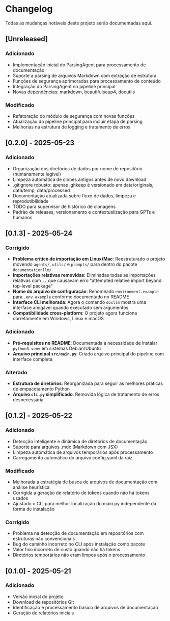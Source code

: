# Changelog

Todas as mudanças notáveis deste projeto serão documentadas aqui.

## [Unreleased]
### Adicionado
- Implementação inicial do ParsingAgent para processamento de documentação
- Suporte a parsing de arquivos Markdown com extração de estrutura
- Funções de segurança aprimoradas para processamento de conteúdo
- Integração do ParsingAgent no pipeline principal
- Novas dependências: markdown, beautifulsoup4, docutils

### Modificado
- Refatoração do módulo de segurança com novas funções
- Atualização do pipeline principal para incluir etapa de parsing
- Melhorias na estrutura de logging e tratamento de erros

## [0.2.0] - 2025-05-23
### Adicionado
- Organização dos diretórios de dados por nome de repositório (humanamente legível)
- Limpeza automática de clones antigos antes de novo download
- .gitignore robusto: apenas .gitkeep é versionado em data/originals, data/temp, data/processed
- Documentação atualizada sobre fluxo de dados, limpeza e reprodutibilidade
- TODO para supervisor de histórico de clonagens
- Padrão de releases, versionamento e contextualização para GPTs e humanos

## [0.1.3] - 2025-05-24

### Corrigido
- **Problema crítico de importação em Linux/Mac**: Reestruturado o projeto movendo `agents/`, `utils/` e `prompts/` para dentro do pacote `documentationllm/`
- **Importações relativas removidas**: Eliminadas todas as importações relativas com `..` que causavam erro "attempted relative import beyond top-level package"
- **Nome do arquivo de configuração**: Renomeado `environment.example` para `.env.example` conforme documentado no README
- **Interface CLI melhorada**: Agora o comando `docllm` mostra uma interface amigável quando executado sem argumentos
- **Compatibilidade cross-platform**: O projeto agora funciona corretamente em Windows, Linux e macOS

### Adicionado
- **Pré-requisitos no README**: Documentada a necessidade de instalar `python3-venv` em sistemas Debian/Ubuntu
- **Arquivo principal `src/main.py`**: Criado arquivo principal do pipeline com interface completa

### Alterado
- **Estrutura de diretórios**: Reorganizada para seguir as melhores práticas de empacotamento Python
- **Arquivo `cli.py` simplificado**: Removida lógica de tratamento de erros desnecessária

## [0.1.2] - 2025-05-22
### Adicionado
- Detecção inteligente e dinâmica de diretórios de documentação
- Suporte para arquivos .mdx (Markdown com JSX)
- Limpeza automática de arquivos temporários após processamento
- Carregamento automático do arquivo config.yaml da raiz

### Modificado
- Melhorada a estratégia de busca de arquivos de documentação com análise heurística
- Corrigida a geração de relatório de tokens quando não há tokens usados
- Ajustado o CLI para melhor localização do main.py independente da forma de instalação

### Corrigido
- Problema na detecção de documentação em repositórios com estruturas não convencionais
- Bug do caminho incorreto no CLI após instalação como pacote
- Valor fixo incorreto de custo quando não há tokens
- Diretórios temporários não eram limpos após o processamento

## [0.1.0] - 2025-05-21
### Adicionado
- Versão inicial do projeto
- Download de repositórios Git
- Identificação e processamento básico de arquivos de documentação
- Geração de relatórios iniciais
